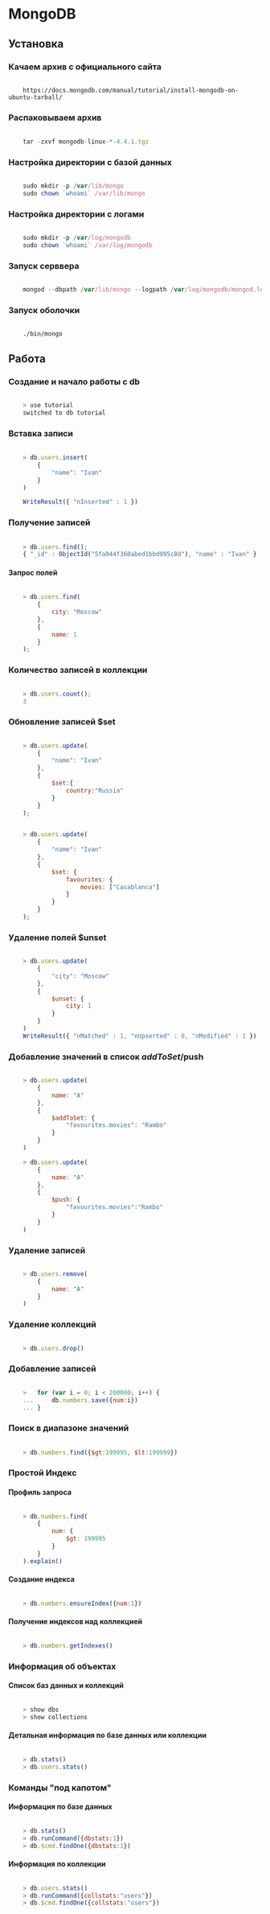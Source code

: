 # MongoDB

## Установка

### Качаем архив с официального сайта

```

	https://docs.mongodb.com/manual/tutorial/install-mongodb-on-ubuntu-tarball/

```

### Распаковываем архив

```js
	
	tar -zxvf mongodb-linux-*-4.4.1.tgz

```

### Настройка директории с базой данных

```js

	sudo mkdir -p /var/lib/mongo
	sudo chown `whoami` /var/lib/mongo

```

### Настройка директории с логами

```js

	sudo mkdir -p /var/log/mongodb
	sudo chown `whoami` /var/log/mongodb

```

### Запуск серввера

```js

	mongod --dbpath /var/lib/mongo --logpath /var/log/mongodb/mongod.log

```

### Запуск оболочки

```

	./bin/mongo

```


## Работа

### Создание и начало работы с db

```js

	> use tutorial
	switched to db tutorial

```

### Вставка записи

```js
	
	> db.users.insert(
		{
			"name": "Ivan"
		}
	)

	WriteResult({ "nInserted" : 1 })

```

### Получение записей

```js
	
	> db.users.find();
	{ "_id" : ObjectId("5fa944f360abed1bbd995c8d"), "name" : "Ivan" }

```

#### Запрос полей

```js
	
	> db.users.find(
		{
			city: "Moscow"
		}, 
		{
			name: 1
		}
	);

```

### Количество записей в коллекции 

```js

	> db.users.count();
	3

```

### Обновление записей $set

```js

	> db.users.update(
		{
			"name": "Ivan"
		}, 
		{
			$set:{
				country:"Russia"
			}
		}
	);

```

```js

	> db.users.update(
		{
			"name": "Ivan"
		}, 
		{
			$set: {
				favourites: {
					movies: ["Casablanca"]
				}
			}
		}
	);

```

### Удаление полей $unset

```js

	> db.users.update(
		{
			"city": "Moscow"
		}, 
		{
			$unset: {
				city: 1
			}
		}
	)
	WriteResult({ "nMatched" : 1, "nUpserted" : 0, "nModified" : 1 })

```

### Добавление значений в список $addToSet/$push

```js

	> db.users.update(
		{
			name: "A"
		}, 
		{
			$addToSet: {
				"favourites.movies": "Rambo"
			}
		}
	)

	> db.users.update(
		{
			name: "A"
		}, 
		{
			$push: {
				"favourites.movies":"Rambo"
			}
		}
	)

```

### Удаление записей

```js

	> db.users.remove(
		{
			name: "A"
		}
	)

```

### Удаление коллекций 

```js

	> db.users.drop()

```

### Добавление записей

```js

	> 	for (var i = 0; i < 200000; i++) {
	...		db.numbers.save({num:i})
	... }

```

### Поиск в диапазоне значений

```js
	
	> db.numbers.find({$gt:199995, $lt:199999})

```

### Простой Индекс

#### Профиль запроса

```js

	> db.numbers.find(
		{
			num: {
				$gt: 199995
			}
		}
	).explain()

```

#### Создание индекса 

```js

	> db.numbers.ensureIndex({num:1})

```

#### Получение индексов над коллекцией

```js

	> db.numbers.getIndexes()

```

### Информация об объектах

#### Список баз данных и коллекций

```js

	> show dbs
	> show collections

```

#### Детальная информация по базе данных или коллекции

```js

	> db.stats()
	> db.users.stats()

```

### Команды "под капотом"

#### Информация по базе данных

```js

	> db.stats()
	> db.runCommand({dbstats:1})
	> db.$cmd.findOne({dbstats:1})

```

#### Информация по коллекции

```js

	> db.users.stats()
	> db.runCommand({collstats:"users"})
	> db.$cmd.findOne({collstats:"users"})

```
